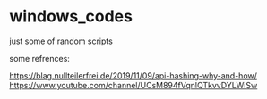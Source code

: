 # windows_codes
just some of random scripts


some refrences:

https://blag.nullteilerfrei.de/2019/11/09/api-hashing-why-and-how/
https://www.youtube.com/channel/UCsM894fVqnlQTkvvDYLWiSw
